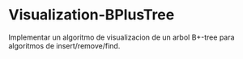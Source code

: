 # Visualization-BPlusTree
 Implementar un algoritmo de visualizacion de un arbol B+-tree para algoritmos de insert/remove/find.
